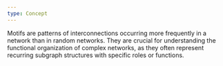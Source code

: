```yaml
---
type: Concept
---
```


Motifs are patterns of interconnections occurring more frequently in a network than in random networks. They are crucial for understanding the functional organization of complex networks, as they often represent recurring subgraph structures with specific roles or functions.